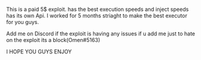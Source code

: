 This is a paid 5$ exploit. has the best execution speeds and inject speeds has its own Api. I worked for 5 months striaght to make the best executor for you guys.

Add me on Discord if the exploit is having any issues if u add me just to hate on the exploit its a block(Omen#5163)


I HOPE YOU GUYS ENJOY
